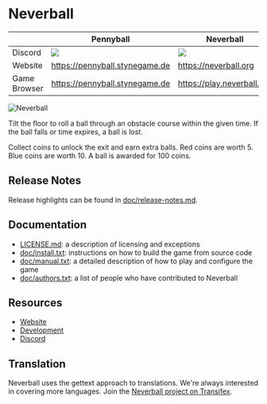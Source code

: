 # Neverball

| | Pennyball | Neverball
|-|-----------|----------
| Discord | <a href="https://discord.gg/qnJR263Hm2"><img src="https://img.shields.io/discord/886320472088797184?logo=discord"></a> | <a href="https://discord.gg/HhMfr4N6H6"><img src="https://img.shields.io/discord/669254822758711297?logo=discord"></a>
| Website | https://pennyball.stynegame.de | https://neverball.org
| Game Browser | https://pennyball.stynegame.de | https://play.neverball.org

![Neverball](https://neverball.org/images/shots/01-neverball-easy/easy-07-01.jpg)

Tilt the  floor to roll a  ball through an obstacle  course within the
given  time.  If  the  ball falls  or time  expires, a ball is lost.

Collect coins to unlock the exit  and earn extra balls.  Red coins are
worth 5.  Blue coins are worth 10.  A ball is awarded for 100 coins.

## Release Notes

Release highlights can be found in [doc/release-notes.md](doc/release-notes.md).

## Documentation

* [LICENSE.md](LICENSE.md): a description of licensing and exceptions
* [doc/install.txt](doc/install.txt): instructions on how to build the
  game from source code
* [doc/manual.txt](doc/manual.txt): a detailed description of how to
  play and configure the game
* [doc/authors.txt](doc/authors.txt): a list of people who have
  contributed to Neverball

## Resources

* [Website](https://neverball.org/)
* [Development](http://github.com/Neverball)
* [Discord](https://discord.gg/HhMfr4N6H6)

## Translation

Neverball uses the gettext approach to translations. We're always
interested in covering more languages. Join the
[Neverball project on Transifex](https://www.transifex.com/neverball/neverball/).
